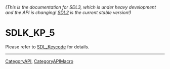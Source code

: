 ###### (This is the documentation for SDL3, which is under heavy development and the API is changing! [SDL2](https://wiki.libsdl.org/SDL2/) is the current stable version!)
# SDLK_KP_5

Please refer to [SDL_Keycode](SDL_Keycode) for details.

----
[CategoryAPI](CategoryAPI), [CategoryAPIMacro](CategoryAPIMacro)

